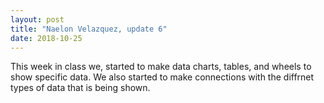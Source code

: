 ```yaml
---
layout: post
title: "Naelon Velazquez, update 6"
date: 2018-10-25
---
```


This week in class we, started to make data charts, tables, and wheels to show specific data. We also started to make connections with the diffrnet types of data that is being shown.
